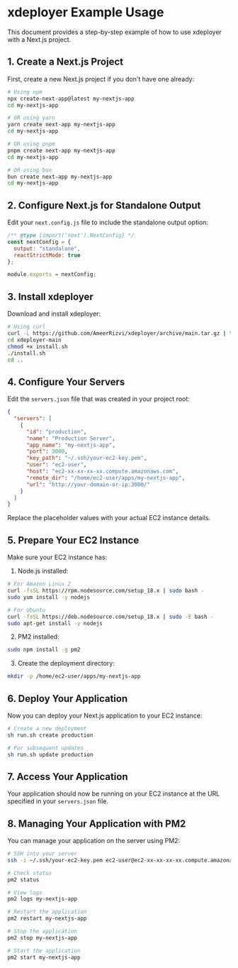 # xdeployer Example Usage

This document provides a step-by-step example of how to use xdeployer with a Next.js project.

## 1. Create a Next.js Project

First, create a new Next.js project if you don't have one already:

```bash
# Using npm
npx create-next-app@latest my-nextjs-app
cd my-nextjs-app

# OR using yarn
yarn create next-app my-nextjs-app
cd my-nextjs-app

# OR using pnpm
pnpm create next-app my-nextjs-app
cd my-nextjs-app

# OR using bun
bun create next-app my-nextjs-app
cd my-nextjs-app
```

## 2. Configure Next.js for Standalone Output

Edit your `next.config.js` file to include the standalone output option:

```js
/** @type {import('next').NextConfig} */
const nextConfig = {
  output: "standalone",
  reactStrictMode: true
};

module.exports = nextConfig;
```

## 3. Install xdeployer

Download and install xdeployer:

```bash
# Using curl
curl -L https://github.com/AmeerRizvi/xdeployer/archive/main.tar.gz | tar xz
cd xdeployer-main
chmod +x install.sh
./install.sh
cd ..
```

## 4. Configure Your Servers

Edit the `servers.json` file that was created in your project root:

```json
{
  "servers": [
    {
      "id": "production",
      "name": "Production Server",
      "app_name": "my-nextjs-app",
      "port": 3000,
      "key_path": "~/.ssh/your-ec2-key.pem",
      "user": "ec2-user",
      "host": "ec2-xx-xx-xx-xx.compute.amazonaws.com",
      "remote_dir": "/home/ec2-user/apps/my-nextjs-app",
      "url": "http://your-domain-or-ip:3000/"
    }
  ]
}
```

Replace the placeholder values with your actual EC2 instance details.

## 5. Prepare Your EC2 Instance

Make sure your EC2 instance has:

1. Node.js installed:

```bash
# For Amazon Linux 2
curl -fsSL https://rpm.nodesource.com/setup_18.x | sudo bash -
sudo yum install -y nodejs

# For Ubuntu
curl -fsSL https://deb.nodesource.com/setup_18.x | sudo -E bash -
sudo apt-get install -y nodejs
```

2. PM2 installed:

```bash
sudo npm install -g pm2
```

3. Create the deployment directory:

```bash
mkdir -p /home/ec2-user/apps/my-nextjs-app
```

## 6. Deploy Your Application

Now you can deploy your Next.js application to your EC2 instance:

```bash
# Create a new deployment
sh run.sh create production

# For subsequent updates
sh run.sh update production
```

## 7. Access Your Application

Your application should now be running on your EC2 instance at the URL specified in your `servers.json` file.

## 8. Managing Your Application with PM2

You can manage your application on the server using PM2:

```bash
# SSH into your server
ssh -i ~/.ssh/your-ec2-key.pem ec2-user@ec2-xx-xx-xx-xx.compute.amazonaws.com

# Check status
pm2 status

# View logs
pm2 logs my-nextjs-app

# Restart the application
pm2 restart my-nextjs-app

# Stop the application
pm2 stop my-nextjs-app

# Start the application
pm2 start my-nextjs-app
```
